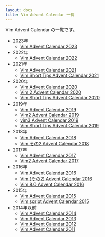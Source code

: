 ```yaml
---
layout: docs
title: Vim Advent Calendar 一覧
---
```


Vim Advent Calendar の一覧です。

* 2023年
  * [Vim Advent Calendar 2023](https://qiita.com/advent-calendar/2023/vim)
* 2022年
  * [Vim Advent Calendar 2022](https://qiita.com/advent-calendar/2022/vim)
* 2021年
  * [Vim Advent Calendar 2021](https://qiita.com/advent-calendar/2021/vim)
  * [Vim Short Tips Advent Calendar 2021](https://qiita.com/advent-calendar/2021/vim-short-tips)
* 2020年
  * [Vim Advent Calendar 2020](https://qiita.com/advent-calendar/2020/vim)
  * [Vim 2 Advent Calendar 2020](https://qiita.com/advent-calendar/2020/vim2)
  * [Vim Short Tips Advent Calendar 2020](https://qiita.com/advent-calendar/2020/vim-short-tips)
* 2019年
  * [Vim Advent Calendar 2019](https://qiita.com/advent-calendar/2019/vim)
  * [Vim2 Advent Calendar 2019](https://qiita.com/advent-calendar/2019/vim2)
  * [vim3 Advent Calendar 2019](https://qiita.com/advent-calendar/2019/vim3)
  * [Vim Short Tips Advent Calendar 2019](https://qiita.com/advent-calendar/2019/vim-short-tips)
* 2018年
  * [Vim Advent Calendar 2018](https://qiita.com/advent-calendar/2018/vim)
  * [Vim その2 Advent Calendar 2018](https://qiita.com/advent-calendar/2018/vim2)
* 2017年
  * [Vim Advent Calendar 2017](https://qiita.com/advent-calendar/2017/vim)
  * [Vim2 Advent Calendar 2017](https://qiita.com/advent-calendar/2017/vim2)
* 2016年
  * [Vim Advent Calendar 2016](https://qiita.com/advent-calendar/2016/vim)
  * [Vim (その2) Advent Calendar 2016](https://qiita.com/advent-calendar/2016/vim2)
  * [Vim 8.0 Advent Calendar 2016](https://qiita.com/advent-calendar/2016/vim8)
* 2015年
  * [Vim Advent Calendar 2015](https://qiita.com/advent-calendar/2015/vim)
  * [Vim script Advent Calendar 2015](https://qiita.com/advent-calendar/2015/vim-script)
* 2014年以前
  * [Vim Advent Calendar 2014](https://qiita.com/advent-calendar/2014/vim)
  * [Vim Advent Calendar 2013](vac2013.html)
  * [Vim Advent Calendar 2012](vac2012.html)
  * [Vim Advent Calendar 2011](vac2011.html)

